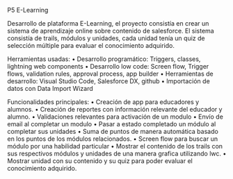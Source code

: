 P5 E-Learning

Desarrollo de plataforma E-Learning, el proyecto consistía en crear un sistema de aprendizaje online sobre contenido de salesforce. El sistema consistía de trails, módulos y unidades, cada unidad tenía un quiz de selección múltiple para evaluar el conocimiento adquirido.

Herramientas usadas:
•	Desarrollo programático: Triggers, classes, lightning web components
•	Desarrollo low code: Screen flow, Trigger flows, validation rules, approval process, app builder
•	Herramientas de desarrollo: Visual Studio Code, Salesforce DX, github
•	Importación de datos con Data Import Wizard

Funcionalidades principales:
•	Creación de app para educadores y alumnos.
•	Creación de reportes con información relevante del educador y alumno.
•	Validaciones relevantes para activación de un modulo
•	Envío de email al completar un modulo
•	Pasar a estado completado un módulo al completar sus unidades
•	Suma de puntos de manera automática basado en los puntos de los módulos relacionados.
•	Screen flow para buscar un módulo por una habilidad particular
•	Mostrar el contenido de los trails con sus respectivos módulos y unidades de una manera grafica utilizando lwc.
•	Mostrar unidad con su contenido y su quiz para poder evaluar el conocimiento adquirido.

